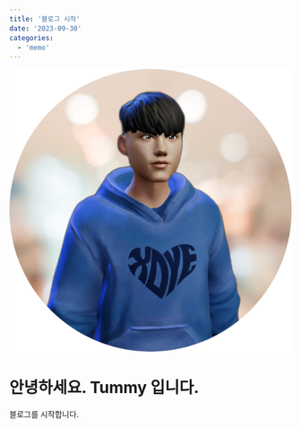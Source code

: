```yaml
---
title: '블로그 시작'
date: '2023-09-30'
categories:
  - 'memo'
---
```


![](./images/profile-pic-circle.png)

# 안녕하세요. Tummy 입니다.

블로그를 시작합니다.
